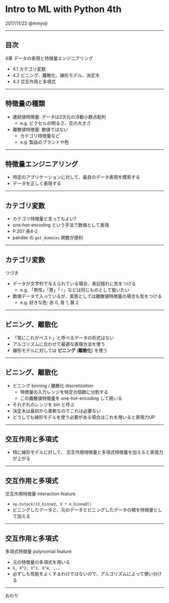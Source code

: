 # Intro to ML with Python 4th

2017/11/22 @mmyoji

---

## 目次

4章 データの表現と特徴量エンジニアリング

* 4.1 カテゴリ変数
* 4.2 ビニング、離散化、線形モデル、決定木
* 4.3 交互作用と多項式

---

## 特徴量の種類

* 連続値特徴量: データは2次元の浮動小数点配列
  * e.g. ピクセルの明るさ、花の大きさ
* 離散値特徴量: 数値ではない
  * カテゴリ特徴量など
  * e.g. 製品のブランドや色

---

## 特徴量エンジニアリング

* 特定のアプリケーションに対して、最良のデータ表現を模索する
* データを正しく表現する

---

## カテゴリ変数

* カテゴリ特徴量と言ってもよい?
* one-hot-encoding という手法で数値として表現
* P.207 表4-2
* pandas の `get_dummies` 関数が便利

---

## カテゴリ変数

つづき

* データが文字列で与えられている場合、表記揺れに気をつける
  * e.g. 「男性」「男」「♂」などは同じものとして扱いたい
* 数値データで入っているが、実態としては離散値特徴量の場合も気をつける
  * e.g. 好きな色: 赤 0, 青 1, 黄 2

---

## ビニング、離散化

* 「常にこれがベスト」と呼べるデータの形式はない
* アルゴリズムに合わせて最適な表現方法を使う
* 線形モデルに対しては **ビニング** (**離散化**) を使う

---

## ビニング、離散化

* ビニング binning / 離散化 discretization
  * 特徴量の入力レンジを特定の個数に分割する
  * この離散値特徴量を one-hot-encoding して用いる
* それぞれのレンジを bin と呼ぶ
* 決定木は最初から柔軟なのでこれは必要ない
* どうしても線形モデルを使う必要がある場合はこれを用いると表現力UP

---

## 交互作用と多項式

* 特に線形モデルに対して、 交互作用特徴量と多項式特徴量を加えると表現力が上がる

---

## 交互作用と多項式

交互作用特徴量 interaction feature

* `np.hstack([X_binned, X * X_binned])`
* ビニングしたデータと、元のデータとビニングしたデータの積を特徴量として加える

---

## 交互作用と多項式

多項式特徴量 polynomial feature

* 元の特徴量の多項式を用いる
* `X, X^2, X^3, X^4, ...`
* 必ずしも性能をよくするわけではないので、アルゴリズムによって使い分ける

---

おわり
